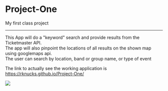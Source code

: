 # Project-One
My first class project 
________________

This App will do a "keyword" search and provide results from the Ticketmaster API.
<br>
The app will also pinpoint the locations of all results on the shown map using googlemaps api.
<br>
The user can search by location, band or group name, or type of event

The link to actually see the working application is https://rknucks.github.io/Project-One/

![](assets/images/capture1.png)

